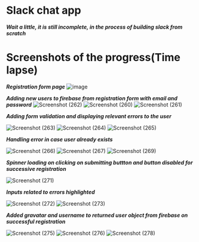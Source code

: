 # Slack chat app

***Wait a little, it is still incomplete, in the process of building slack from scratch***


# Screenshots of the progress(Time lapse)
***Registration form page***
![image](https://user-images.githubusercontent.com/81863474/190839605-48ae551c-cf8c-490b-b155-da4b49e0860e.png)

***Adding new users to firebase from registration form with email and password***
![Screenshot (262)](https://user-images.githubusercontent.com/81863474/190865771-887e8a71-e6c2-4826-828f-d409f362edff.png)
![Screenshot (260)](https://user-images.githubusercontent.com/81863474/190865772-94a907e5-a929-4e3f-a875-d130765ade4f.png)
![Screenshot (261)](https://user-images.githubusercontent.com/81863474/190865774-991de563-371d-457d-a068-0fdd180e564f.png)

***Adding form validation and displaying relevant errors to the user***

![Screenshot (263)](https://user-images.githubusercontent.com/81863474/190886020-70d1e00a-6d24-40de-a44e-42bf12defeac.png)
![Screenshot (264)](https://user-images.githubusercontent.com/81863474/190886022-d892feb6-e084-4ec7-be47-014708169bd3.png)
![Screenshot (265)](https://user-images.githubusercontent.com/81863474/190886023-a171c6d5-b9b9-4883-aa3f-d77988fff413.png)

***Handling error in case user already exists***


![Screenshot (266)](https://user-images.githubusercontent.com/81863474/192078476-4e478ae7-fab5-4b8c-ad27-b07265e99bd9.png)
![Screenshot (267)](https://user-images.githubusercontent.com/81863474/192078477-79d28568-e9fe-4f71-95fa-131dd06553e2.png)
![Screenshot (269)](https://user-images.githubusercontent.com/81863474/192078570-4e6bb19c-6f89-4fec-af47-3d940a23ee4c.png)

***Spinner loading on clicking on submitting buttton and button disabled for successive registration***


![Screenshot (271)](https://user-images.githubusercontent.com/81863474/192078706-7ad83b0e-7b76-4ea7-9efc-208a00deaf82.png) 

***Inputs related to errors highlighted***


![Screenshot (272)](https://user-images.githubusercontent.com/81863474/192079590-cb1360e2-4f3f-495d-ac89-c8439ca8051b.png)
![Screenshot (273)](https://user-images.githubusercontent.com/81863474/192079793-4dcaca6d-d304-4b19-89f1-842d08e5b85f.png)

***Added gravatar and username to returned user object from firebase on successful registration***


![Screenshot (275)](https://user-images.githubusercontent.com/81863474/192081684-9ee3c5dc-feb8-4f8a-8686-5761dc85ecdf.png)
![Screenshot (276)](https://user-images.githubusercontent.com/81863474/192081685-8b610d9a-172e-44e7-958b-d13b0b913866.png)
![Screenshot (278)](https://user-images.githubusercontent.com/81863474/192081755-f7184595-c9cf-499b-94fe-9ffde16de20a.png)
